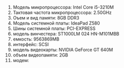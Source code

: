 1. Модель микропроцессора: Intel Core i5-3210M
2. Тактовая частота микропроцессора: 2.50GHz
3. Оъем и вид памяти: 8GB DDR3
4. Модель системной платы: IdeaPad Z580
5. Шины системной платы: PCI-EXPRESS
6. модель винчестера: ST1000LM 024 HN-M101MBB 
7. емкость: 9563869МB
8. интерфейс: SCSI
9. модель видеокарты: NVIDIA GeForce GT 640M
10. объем видеопамяти: 2GB
11. модем: 
